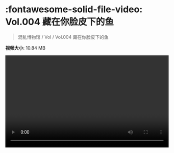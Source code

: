 # :fontawesome-solid-file-video: Vol.004 藏在你脸皮下的鱼

> 混乱博物馆 / Vol / Vol.004 藏在你脸皮下的鱼

**视频大小**: 10.84 MB

<video id="V-110e6a98365265a072eb01e076f9b645" width="512" height="288" preload="none" playsinline webkit-playsinline></video>